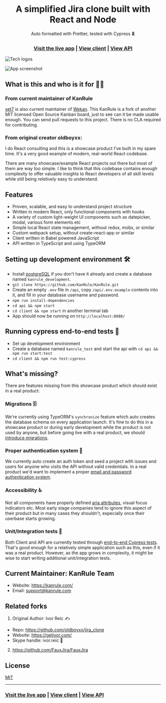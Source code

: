 <h1 align="center">A simplified Jira clone built with React and Node</h1>

<div align="center">Auto formatted with Prettier, tested with Cypress 🎗</div>

<h3 align="center">
  <a href="https://app.kanrule.com/">Visit the live app</a> |
  <a href="https://github.com/KanRule/KanRule/tree/master/client">View client</a> |
  <a href="https://github.com/KanRule/KanRule/tree/master/api">View API</a>
</h3>

![Tech logos](https://kanrule.com/tech-icons.jpg)

![App screenshot](https://kanrule.com/jira-optimized.jpg)

## What is this and who is it for 🤷‍♀️

### From current maintainer of KanRule

[xet7](https://github.com/xet7) is also current maintainer of [Wekan](https://wekan.github.io). This KanRule is a fork of another
MIT licensed Open Source Kanban board, just to see can it be made usable enough. You can send pull requests to this project.
There is no CLA required for contributing.

### From original creator oldboyxx:

I do React consulting and this is a showcase product I've built in my spare time. It's a very good example of modern, real-world React codebase.

There are many showcase/example React projects out there but most of them are way too simple. I like to think that this codebase contains enough complexity to offer valuable insights to React developers of all skill levels while still being _relatively_ easy to understand.

## Features

- Proven, scalable, and easy to understand project structure
- Written in modern React, only functional components with hooks
- A variety of custom light-weight UI components such as datepicker, modal, various form elements etc
- Simple local React state management, without redux, mobx, or similar
- Custom webpack setup, without create-react-app or similar
- Client written in Babel powered JavaScript
- API written in TypeScript and using TypeORM

## Setting up development environment 🛠

- Install [postgreSQL](https://www.postgresql.org/) if you don't have it already and create a database named `kanrule_development`.
- `git clone https://github.com/KanRule/KanRule.git`
- Create an empty `.env` file in `/api`, copy `/api/.env.example` contents into it, and fill in your database username and password.
- `npm run install-dependencies`
- `cd api && npm start`
- `cd client && npm start` in another terminal tab
- App should now be running on `http://localhost:8080/`

## Running cypress end-to-end tests 🚥

- Set up development environment
- Create a database named `kanrule_test` and start the api with `cd api && npm run start:test`
- `cd client && npm run test:cypress`

## What's missing?

There are features missing from this showcase product which should exist in a real product:

### Migrations 🗄

We're currently using TypeORM's `synchronize` feature which auto creates the database schema on every application launch. It's fine to do this in a showcase product or during early development while the product is not used by anyone, but before going live with a real product, we should [introduce migrations](https://github.com/typeorm/typeorm/blob/master/docs/migrations.md).

### Proper authentication system 🔐

We currently auto create an auth token and seed a project with issues and users for anyone who visits the API without valid credentials. In a real product we'd want to implement a proper [email and password authentication system](https://www.google.com/search?q=email+and+password+authentication+node+js&oq=email+and+password+authentication+node+js).

### Accessibility ♿

Not all components have properly defined [aria attributes](https://developer.mozilla.org/en-US/docs/Web/Accessibility/ARIA), visual focus indicators etc. Most early stage companies tend to ignore this aspect of their product but in many cases they shouldn't, especially once their userbase starts growing.

### Unit/Integration tests 🧪

Both Client and API are currently tested through [end-to-end Cypress tests](https://github.com/KanRule/KanRule/tree/master/client/cypress/integration). That's good enough for a relatively simple application such as this, even if it was a real product. However, as the app grows in complexity, it might be wise to start writing additional unit/integration tests.

## Current Maintainer: KanRule Team

- Website: https://kanrule.com/
- Email: support@kanrule.com

## Related forks

1) Original Author: Ivor Reic ✍️
- Repo: https://github.com/oldboyxx/jira_clone
- Website: https://getivor.com/
- Skype handle: ivor.reic 💬

2) https://github.com/FauxJira/FauxJira

## License

[MIT](https://opensource.org/licenses/MIT)

<hr>

<h3>
  <a href="https://app.kanrule.com/">Visit the live app</a> |
  <a href="https://github.com/KanRule/KanRule/tree/master/client">View client</a> |
  <a href="https://github.com/KanRule/KanRule/tree/master/api">View API</a>
</h3>

